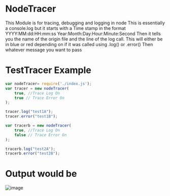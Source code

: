 # NodeTracer
This Module is for tracing, debugging and logging in node
This is essentially a console.log but it starts with a Time stamp in the format
YYYY:MM:dd:HH:mm:ss
Year:Month:Day:Hour:Minute:Second
Then it tells you the name of the origin file and the line of the log call.
This will either be in blue or red depending on if it was called using .log() or .error()
Then whatever message you want to pass

# TestTracer Example
```javascript
var nodeTracer= require('./index.js');
var tracer = new nodeTracer(
    true, //Trace Log On
    true // Trace Error On
);

tracer.log("test1A");
tracer.error("test1B");

var tracerb = new nodeTracer(
    true, //Trace Log On
    false // Trace Error On
);

tracerb.log("test2A");
tracerb.error("test2B");
```
# Output would be

![image](https://user-images.githubusercontent.com/22431171/76153978-7315d300-60a2-11ea-9de0-41800dd294a1.png)
